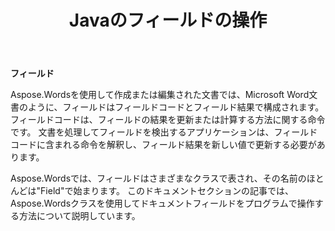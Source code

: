 ﻿---
title: Javaのフィールドの操作
second_title: Aspose.WordsのためのJava
articleTitle: フィールドの操作
linktitle: フィールドの操作
description: "JavaのAspose.Wordsのフィールド機能の紹介。"
type: docs
weight: 370
url: /ja/java/working-with-fields/
timestamp: 2024-01-27-14-07-04
---

**フィールド**

Aspose.Wordsを使用して作成または編集された文書では、Microsoft Word文書のように、フィールドはフィールドコードとフィールド結果で構成されます。 フィールドコードは、フィールドの結果を更新または計算する方法に関する命令です。 文書を処理してフィールドを検出するアプリケーションは、フィールドコードに含まれる命令を解釈し、フィールド結果を新しい値で更新する必要があります。

Aspose.Wordsでは、フィールドはさまざまなクラスで表され、その名前のほとんどは"Field"で始まります。 このドキュメントセクションの記事では、Aspose.Wordsクラスを使用してドキュメントフィールドをプログラムで操作する方法について説明しています。
